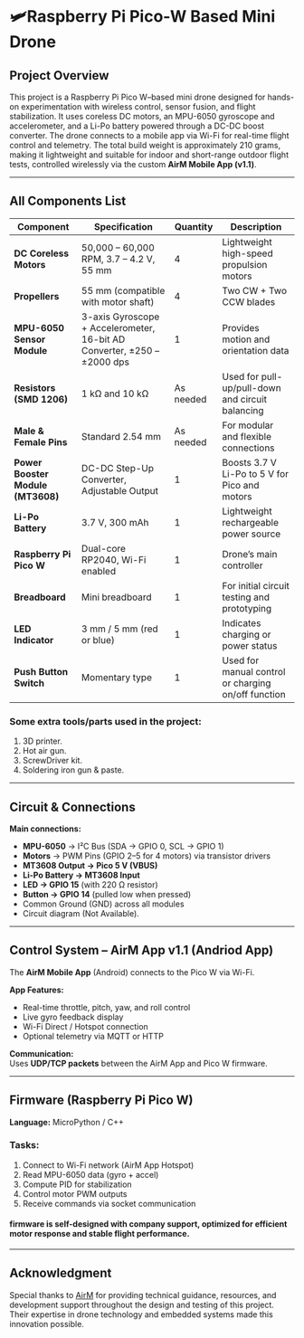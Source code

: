# 🛩️Raspberry Pi Pico-W Based Mini Drone  

## Project Overview
This project is a Raspberry Pi Pico W–based mini drone designed for hands-on experimentation with wireless control, sensor fusion, and flight stabilization. It uses coreless DC motors, an MPU-6050 gyroscope and accelerometer, and a Li-Po battery powered through a DC-DC boost converter. The drone connects to a mobile app via Wi-Fi for real-time flight control and telemetry.
The total build weight is approximately 210 grams, making it lightweight and suitable for indoor and short-range outdoor flight tests, controlled wirelessly via the custom **AirM Mobile App (v1.1)**.

---

## All Components List

| Component | Specification | Quantity | Description |
|------------|----------------|-----------|--------------|
| **DC Coreless Motors** | 50,000 – 60,000 RPM, 3.7 – 4.2 V, 55 mm | 4 | Lightweight high-speed propulsion motors |
| **Propellers** | 55 mm (compatible with motor shaft) | 4 | Two CW + Two CCW blades |
| **MPU-6050 Sensor Module** | 3-axis Gyroscope + Accelerometer, 16-bit AD Converter, ±250 – ±2000 dps | 1 | Provides motion and orientation data |
| **Resistors (SMD 1206)** | 1 kΩ and 10 kΩ | As needed | Used for pull-up/pull-down and circuit balancing |
| **Male & Female Pins** | Standard 2.54 mm | As needed | For modular and flexible connections |
| **Power Booster Module (MT3608)** | DC-DC Step-Up Converter, Adjustable Output | 1 | Boosts 3.7 V Li-Po to 5 V for Pico and motors |
| **Li-Po Battery** | 3.7 V, 300 mAh | 1 | Lightweight rechargeable power source |
| **Raspberry Pi Pico W** | Dual-core RP2040, Wi-Fi enabled | 1 | Drone’s main controller |
| **Breadboard** | Mini breadboard | 1 | For initial circuit testing and prototyping |
| **LED Indicator** | 3 mm / 5 mm (red or blue) | 1 | Indicates charging or power status |
| **Push Button Switch** | Momentary type | 1 | Used for manual control or charging on/off function |


### Some extra tools/parts used in the project:
	
1.	3D printer.
2.	Hot air gun.
3.	ScrewDriver kit.
4.  Soldering iron gun & paste.


---

## Circuit & Connections

**Main connections:**
- **MPU-6050** → I²C Bus (SDA → GPIO 0, SCL → GPIO 1)  
- **Motors** → PWM Pins (GPIO 2–5 for 4 motors) via transistor drivers  
- **MT3608 Output → Pico 5 V (VBUS)**  
- **Li-Po Battery → MT3608 Input**  
- **LED → GPIO 15** (with 220 Ω resistor)  
- **Button → GPIO 14** (pulled low when pressed)  
- Common Ground (GND) across all modules
- Circuit diagram (Not Available).


---

## Control System – AirM App v1.1 (Andriod App)

The **AirM Mobile App** (Android) connects to the Pico W via Wi-Fi.

**App Features:**
- Real-time throttle, pitch, yaw, and roll control  
- Live gyro feedback display  
- Wi-Fi Direct / Hotspot connection  
- Optional telemetry via MQTT or HTTP  

**Communication:**  
Uses **UDP/TCP packets** between the AirM App and Pico W firmware.



---

## Firmware (Raspberry Pi Pico W)

**Language:** MicroPython / C++  

### Tasks:
1. Connect to Wi-Fi network (AirM App Hotspot)  
2. Read MPU-6050 data (gyro + accel)  
3. Compute PID for stabilization  
4. Control motor PWM outputs  
5. Receive commands via socket communication  

#### firmware is self-designed with company support, optimized for efficient motor response and stable flight performance.



---

## Acknowledgment

Special thanks to [AirM](https://airm.co.in) for providing technical guidance, resources, and development support throughout the design and testing of this project. Their expertise in drone technology and embedded systems made this innovation possible.

